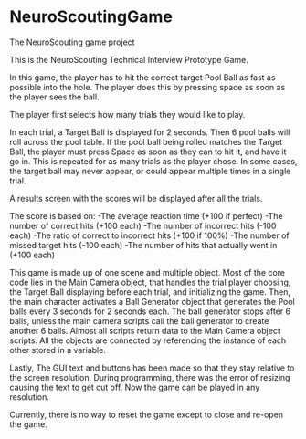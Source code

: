 NeuroScoutingGame
=================

The NeuroScouting game project

This is the NeuroScouting Technical Interview Prototype Game.

In this game, the player has to hit the correct target Pool Ball as fast as possible into the hole. 
The player does this by pressing space as soon as the player sees the ball.

The player first selects how many trials they would like to play.

In each trial, a Target Ball is displayed for 2 seconds. Then 6 pool balls will roll across the pool table.
If the pool ball being rolled matches the Target Ball, the player must press Space as soon as they can to
hit it, and have it go in. This is repeated for as many trials as the player chose. In some cases, the target
ball may never appear, or could appear multiple times in a single trial.

A results screen with the scores will be displayed after all the trials.

The score is based on:
  -The average reaction time (+100 if perfect)
  -The number of correct hits (+100 each)
  -The number of incorrect hits (-100 each)
  -The ratio of correct to incorrect hits (+100 if 100%)
  -The number of missed target hits (-100 each)
  -The number of hits that actually went in (+100 each)
  
This game is made up of one scene and multiple object. Most of the core code lies in the Main Camera 
object, that handles the trial player choosing, the Target Ball displaying before each trial, and
initializing the game. Then, the main character activates a Ball Generator object that generates
the Pool balls every 3 seconds for 2 seconds each. The ball generator stops after 6 balls, unless
the main camera scripts call the ball generator to create another 6 balls. Almost all scripts return
data to the Main Camera object scripts. All the objects are connected by referencing the instance of
each other stored in a variable.

Lastly, The GUI text and buttons has been made so that they stay relative to the screen resolution. During
programming, there was the error of resizing causing the text to get cut off. Now the game can be played
in any resolution.

Currently, there is no way to reset the game except to close and re-open the game.
